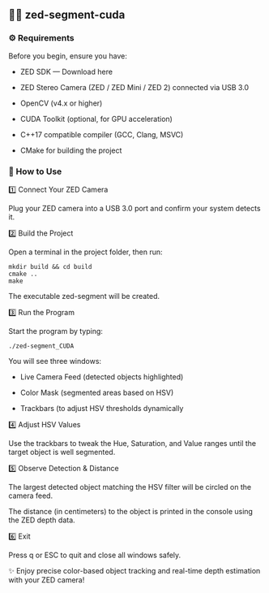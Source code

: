 ## 🎥🔶 zed-segment-cuda

### ⚙️ Requirements

Before you begin, ensure you have:

- ZED SDK — Download here

- ZED Stereo Camera (ZED / ZED Mini / ZED 2) connected via USB 3.0

- OpenCV (v4.x or higher)

- CUDA Toolkit (optional, for GPU acceleration)

- C++17 compatible compiler (GCC, Clang, MSVC)

- CMake for building the project

### 🚀 How to Use

1️⃣ Connect Your ZED Camera

Plug your ZED camera into a USB 3.0 port and confirm your system detects it.

2️⃣ Build the Project

Open a terminal in the project folder, then run:

    mkdir build && cd build
    cmake ..
    make

The executable zed-segment will be created.

3️⃣ Run the Program

Start the program by typing:

    ./zed-segment_CUDA

You will see three windows:

  - Live Camera Feed (detected objects highlighted)

  - Color Mask (segmented areas based on HSV)

  - Trackbars (to adjust HSV thresholds dynamically

4️⃣ Adjust HSV Values

Use the trackbars to tweak the Hue, Saturation, and Value ranges until the target object is well segmented.

5️⃣ Observe Detection & Distance

The largest detected object matching the HSV filter will be circled on the camera feed.

The distance (in centimeters) to the object is printed in the console using the ZED depth data.

6️⃣ Exit

Press q or ESC to quit and close all windows safely.

✨ Enjoy precise color-based object tracking and real-time depth estimation with your ZED camera!
